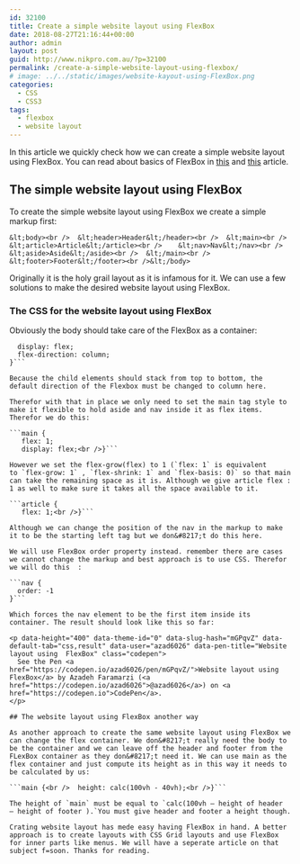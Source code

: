 ```yaml
---
id: 32100
title: Create a simple website layout using FlexBox
date: 2018-08-27T21:16:44+00:00
author: admin
layout: post
guid: http://www.nikpro.com.au/?p=32100
permalink: /create-a-simple-website-layout-using-flexbox/
# image: ../../static/images/website-kayout-using-FlexBox.png
categories:
  - CSS
  - CSS3
tags:
  - flexbox
  - website layout
---
```

In this article we quickly check how we can create a simple website layout using FlexBox. You can read about basics of FlexBox in [this](http://www.nikpro.com.au/flexbox-explained-in-a-simple-way-with-examples-part-1/) and [this](http://www.nikpro.com.au/flexbox-explained-in-a-simple-way-with-examples-part-2/) article.

## The simple website layout using FlexBox

To create the simple website layout using FlexBox we create a simple markup first:

```&lt;body><br />  &lt;header>Header&lt;/header><br />  &lt;main><br />    &lt;article>Article&lt;/article><br />    &lt;nav>Nav&lt;/nav><br />    &lt;aside>Aside&lt;/aside><br />  &lt;/main><br />  &lt;footer>Footer&lt;/footer><br />&lt;/body>```

Originally it is the holy grail layout as it is infamous for it. We can use a few solutions to make the desired website layout using FlexBox. 

### The CSS for the website layout using FlexBox

Obviously the body should take care of the FlexBox as a container:

```body {
  display: flex;
  flex-direction: column;
}```

Because the child elements should stack from top to bottom, the default direction of the Flexbox must be changed to column here.

Therefor with that in place we only need to set the main tag style to make it flexible to hold aside and nav inside it as flex items. Therefor we do this:

```main {
   flex: 1;
   display: flex;<br />}```

However we set the flex-grow(flex) to 1 (`flex: 1` is equivalent to `flex-grow: 1` , `flex-shrink: 1` and `flex-basis: 0)` so that main can take the remaining space as it is. Although we give article flex : 1 as well to make sure it takes all the space available to it. 

```article {
   flex: 1;<br />}```

Although we can change the position of the nav in the markup to make it to be the starting left tag but we don&#8217;t do this here.

We will use FlexBox order property instead. remember there are cases we cannot change the markup and best approach is to use CSS. Therefor we will do this  :

```nav {
  order: -1
}```

Which forces the nav element to be the first item inside its container. The result should look like this so far:

<p data-height="400" data-theme-id="0" data-slug-hash="mGPqvZ" data-default-tab="css,result" data-user="azad6026" data-pen-title="Website layout using  FlexBox" class="codepen">
  See the Pen <a href="https://codepen.io/azad6026/pen/mGPqvZ/">Website layout using FlexBox</a> by Azadeh Faramarzi (<a href="https://codepen.io/azad6026">@azad6026</a>) on <a href="https://codepen.io">CodePen</a>.
</p>

## The website layout using FlexBox another way

As another approach to create the same website layout using FlexBox we can change the flex container. We don&#8217;t really need the body to be the container and we can leave off the header and footer from the FLexBox container as they don&#8217;t need it. We can use main as the flex container and just compute its height as in this way it needs to be calculated by us:

```main {<br />  height: calc(100vh - 40vh);<br />}```

The height of `main` must be equal to `calc(100vh — height of header — height of footer ).`You must give header and footer a height though.

Crating website layout has mede easy having FlexBox in hand. A better approach is to create layouts with CSS Grid layouts and use FlexBox for inner parts like menus. We will have a seperate article on that subject f=soon. Thanks for reading.